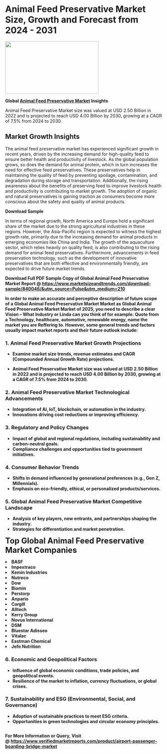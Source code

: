 <H1>Animal Feed Preservative Market Size, Growth and Forecast from 2024 - 2031</H1><img class="aligncenter size-medium wp-image-584254" src="https://thirdeyenews.in/wp-content/uploads/2024/09/Global-Market-Research-300x168.jpeg" alt="" width="300" height="168" /><p><strong>Global&nbsp;<a href="https://www.marketsizeandtrends.com/download-sample/840046/&amp;utm_source=Pulse&amp;utm_medium=210">Animal Feed Preservative Market</a> Insights</strong></p><p>Animal Feed Preservative Market size was valued at USD 2.50 Billion in 2022 and is projected to reach USD 4.00 Billion by 2030, growing at a CAGR of 7.5% from 2024 to 2030.</p><p><h2>Market Growth Insights</h2> <p>The animal feed preservative market has experienced significant growth in recent years, driven by the increasing demand for high-quality feed to ensure better health and productivity of livestock. As the global population grows, so does the demand for animal protein, which in turn increases the need for effective feed preservatives. These preservatives help in maintaining the quality of feed by preventing spoilage, contamination, and degradation during storage and transportation. Additionally, the rising awareness about the benefits of preserving feed to improve livestock health and productivity is contributing to market growth. The adoption of organic and natural preservatives is gaining traction as consumers become more conscious about the safety and quality of animal products.</p> <p><strong>Download Sample</strong></p> <p>In terms of regional growth, North America and Europe hold a significant share of the market due to the strong agricultural industries in these regions. However, the Asia-Pacific region is expected to witness the highest growth rate, primarily due to the increasing demand for animal products in emerging economies like China and India. The growth of the aquaculture sector, which relies heavily on quality feed, is also contributing to the rising demand for animal feed preservatives. Furthermore, advancements in feed preservation technology, such as the development of innovative preservatives that are both effective and environmentally friendly, are expected to drive future market trends.</p> <p><strong></p><p><span class=""><strong>Download Full PDF Sample Copy of Global Animal Feed Preservative Market Report</strong> @ <a href="https://www.marketsizeandtrends.com/download-sample/840046/&amp;utm_source=Pulse&amp;utm_medium=210" target="_blank">https://www.marketsizeandtrends.com/download-sample/840046/&amp;utm_source=Pulse&amp;utm_medium=210</a></span></p><p>In order to make an accurate and perceptive description of future scope of a Global&nbsp;Animal Feed Preservative Market Market as Global&nbsp;Animal Feed Preservative Market Market of 2025, you need to describe a clear Vision &ndash; What Industry or Linda can you think of for example: Quote from a Technology, healthcare, automotive, renewable energy, name the market you are Reffering to. However, some general trends and factors usually impact market reports and their future outlook include:</p><h3>1.&nbsp;<strong>Animal Feed Preservative Market Growth Projections</strong></h3><ul><li>Examine market size trends, revenue estimates and CAGR (Compounded Annual Growth Rate) projections.</li><li><p>Animal Feed Preservative Market size was valued at USD 2.50 Billion in 2022 and is projected to reach USD 4.00 Billion by 2030, growing at a CAGR of 7.5% from 2024 to 2030.</p></li></ul><h3>2.&nbsp;<strong>Animal Feed Preservative Market Technological Advancements</strong></h3><ul><li>Integration of AI, IoT, blockchain, or automation in the industry.</li><li>Innovations driving cost reductions or improving efficiency.</li></ul><h3>3.&nbsp;<strong>Regulatory and Policy Changes</strong></h3><ul><li>Impact of global and regional regulations, including sustainability and carbon-neutral goals.</li><li>Compliance challenges and opportunities tied to government initiatives.</li></ul><h3>4.&nbsp;<strong>Consumer Behavior Trends</strong></h3><ul><li>Shifts in demand influenced by generational preferences (e.g., Gen Z, Millennials).</li><li>Emphasis on eco-friendly, ethical, or personalized products/services.</li></ul><h3>5.&nbsp;<strong>Global Animal Feed Preservative Market Competitive Landscape</strong></h3><ul><li>Analysis of key players, new entrants, and partnerships shaping the industry.</li><li>Strategies for differentiation and market penetration.</li></ul><p data-pm-slice="1 1 []"><span style="color: inherit; font-family: inherit; font-size: 25px;">Top Global Animal Feed Preservative Market Companies</span></p><div class="" data-test-id=""><p><li>BASF</li><li> Impextraco</li><li> Kemin Industries</li><li> Nutreco</li><li> Dow</li><li> Biomin</li><li> Perstorp</li><li> Anpario</li><li> Cargill</li><li> Alltech</li><li> Kerry Group</li><li> Novus International</li><li> DSM</li><li> Bluestar Adisseo</li><li> Vitalac</li><li> Eastman Chemical</li><li> Jefo Nutrition</li></p></div><h3>6.&nbsp;<strong>Economic and Geopolitical Factors</strong></h3><ul><li>Influence of global economic conditions, trade policies, and geopolitical events.</li><li>Resilience of the market to inflation, currency fluctuations, or global crises.</li></ul><h3>7.&nbsp;<strong>Sustainability and ESG (Environmental, Social, and Governance)</strong></h3><ul><li>Adoption of sustainable practices to meet ESG criteria.</li><li>Opportunities in green technologies and circular economy principles.</li></ul><h2><strong style="font-size: 14px;">For More Information or Query, Visit @&nbsp;</strong><a style="background-color: #ffffff; font-size: 14px;" href="https://www.marketsizeandtrends.com/report/animal-feed-preservative-market/" target="_blank">https://www.verifiedmarketreports.com/product/airport-passenger-boarding-bridge-market</a></h2>
